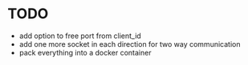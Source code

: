 #  TODO
- add option to free port from client_id
- add one more socket in each direction for two way communication
- pack everything into a docker container
